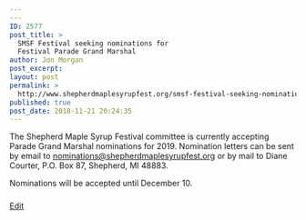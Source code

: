 ```yaml
---
---
ID: 2577
post_title: >
  SMSF Festival seeking nominations for
  Festival Parade Grand Marshal
author: Jon Morgan
post_excerpt:
layout: post
permalink: >
  http://www.shepherdmaplesyrupfest.org/smsf-festival-seeking-nominations-for-festival-parade-grand-marshal/
published: true
post_date: 2018-11-21 20:24:35
---
```

The Shepherd Maple Syrup Festival committee is currently accepting Parade Grand Marshal nominations for 2019. Nomination letters can be sent by email to <a href="mailto:nominations@shepherdmaplesyrupfest.org">nominations@shepherdmaplesyrupfest.org</a> or by mail to Diane Courter, P.O. Box 87, Shepherd, MI 48883.

Nominations will be accepted until December 10.

###

<a href="https://docs.google.com/document/d/11vHfN7N3IvG6jsegAmRYGDAe-JsERKx7Xk7-My0-Gek/edit?usp=sharing">Edit</a>